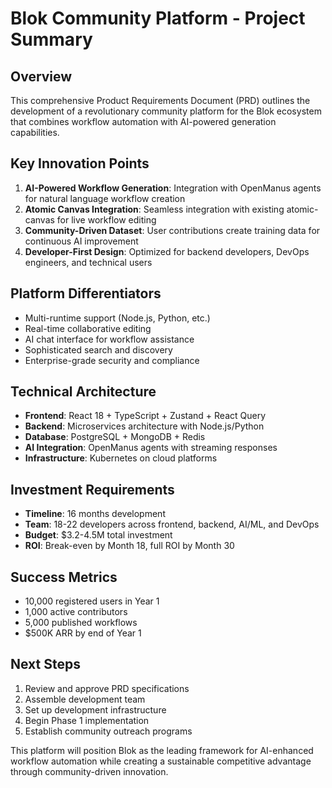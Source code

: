 # Blok Community Platform - Project Summary

## Overview
This comprehensive Product Requirements Document (PRD) outlines the development of a revolutionary community platform for the Blok ecosystem that combines workflow automation with AI-powered generation capabilities.

## Key Innovation Points
1. **AI-Powered Workflow Generation**: Integration with OpenManus agents for natural language workflow creation
2. **Atomic Canvas Integration**: Seamless integration with existing atomic-canvas for live workflow editing
3. **Community-Driven Dataset**: User contributions create training data for continuous AI improvement
4. **Developer-First Design**: Optimized for backend developers, DevOps engineers, and technical users

## Platform Differentiators
- Multi-runtime support (Node.js, Python, etc.)
- Real-time collaborative editing
- AI chat interface for workflow assistance
- Sophisticated search and discovery
- Enterprise-grade security and compliance

## Technical Architecture
- **Frontend**: React 18 + TypeScript + Zustand + React Query
- **Backend**: Microservices architecture with Node.js/Python
- **Database**: PostgreSQL + MongoDB + Redis
- **AI Integration**: OpenManus agents with streaming responses
- **Infrastructure**: Kubernetes on cloud platforms

## Investment Requirements
- **Timeline**: 16 months development
- **Team**: 18-22 developers across frontend, backend, AI/ML, and DevOps
- **Budget**: $3.2-4.5M total investment
- **ROI**: Break-even by Month 18, full ROI by Month 30

## Success Metrics
- 10,000 registered users in Year 1
- 1,000 active contributors
- 5,000 published workflows
- $500K ARR by end of Year 1

## Next Steps
1. Review and approve PRD specifications
2. Assemble development team
3. Set up development infrastructure
4. Begin Phase 1 implementation
5. Establish community outreach programs

This platform will position Blok as the leading framework for AI-enhanced workflow automation while creating a sustainable competitive advantage through community-driven innovation.

